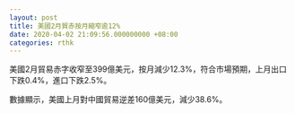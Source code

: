 ```yaml
---
layout: post
title: 美國2月貿赤按月縮窄逾12%
date: 2020-04-02 21:09:56.000000000 +08:00
categories: rthk
---
```


美國2月貿易赤字收窄至399億美元，按月減少12.3%，符合市場預期，上月出口下跌0.4%，進口下跌2.5%。

數據顯示，美國上月對中國貿易逆差160億美元，減少38.6%。
